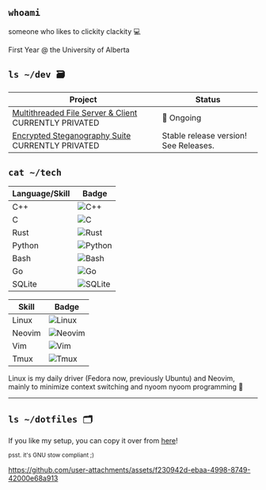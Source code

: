 ## `whoami`

someone who likes to clickity clackity 💻

First Year @ the University of Alberta

## `ls ~/dev 🗃️`
| Project  | Status |
| ------------- | ------------- |
| [Multithreaded File Server & Client](https://github.com/Francois-Coleongco/MFSC) CURRENTLY PRIVATED | 🥔 Ongoing |
| [Encrypted Steganography Suite](https://github.com/Francois-Coleongco/Steganography_Suite) CURRENTLY PRIVATED | Stable release version! See Releases. |

## `cat ~/tech`

| Language/Skill | Badge |
|----------------|-------|
| C++            | ![C++](https://img.shields.io/badge/Language-C++-blue?logo=c%2B%2B) |
| C              | ![C](https://img.shields.io/badge/Language-C-blue?logo=c) |
| Rust           | ![Rust](https://img.shields.io/badge/Language-Rust-orange?logo=rust) |
| Python         | ![Python](https://img.shields.io/badge/Language-Python-blue?logo=python) |
| Bash           | ![Bash](https://img.shields.io/badge/Language-Bash-4EAA25?logo=gnubash) |
| Go             | ![Go](https://img.shields.io/badge/Language-Go-00ADD8?logo=go) |
| SQLite         | ![SQLite](https://img.shields.io/badge/Database-SQLite-003B57?logo=sqlite) |

| Skill          | Badge |
|----------------|-------|
| Linux          | ![Linux](https://img.shields.io/badge/Skill-Linux-FCC624?logo=linux) |
| Neovim         | ![Neovim](https://img.shields.io/badge/Skill-Neovim-57A143?logo=neovim) |
| Vim            | ![Vim](https://img.shields.io/badge/Skill-Vim-019733?logo=vim) |
| Tmux           | ![Tmux](https://img.shields.io/badge/Skill-Tmux-1E4B30?logo=tmux) |


Linux is my daily driver (Fedora now, previously Ubuntu) and Neovim, mainly to minimize context switching and nyoom nyoom programming 🦎

----------------------------------------

## `ls ~/dotfiles 🗂️`

If you like my setup, you can copy it over from 
[here](https://github.com/Francois-Coleongco/dotfiles)!

<sub>psst. it's GNU stow compliant ;)</sub>


https://github.com/user-attachments/assets/f230942d-ebaa-4998-8749-42000e68a913



<!--
**Chris-Coleongco/Chris-Coleongco** is a ✨ _special_ ✨ repository because its `README.md` (this file) appears on your GitHub profile.

Here are some ideas to get you started:

- 🔭 I’m currently working on ...
- 🌱 I’m currently learning ...
- 👯 I’m looking to collaborate on ...
- 🤔 I’m looking for help with ...
- 💬 Ask me about ...
- 📫 How to reach me: ...
- 😄 Pronouns: ...
- ⚡ Fun fact: ...
-->

